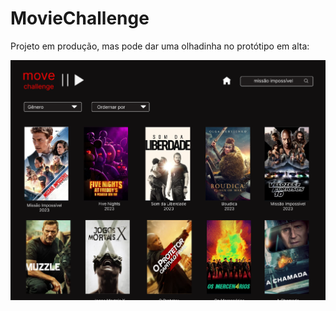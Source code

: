 # MovieChallenge

Projeto em produção, mas pode dar uma olhadinha no protótipo em alta:

![Alta](src/assets/movie-alta.png)

